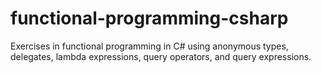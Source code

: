 # functional-programming-csharp
Exercises in functional programming in C# using anonymous types, delegates, lambda expressions, query operators, and query expressions.
